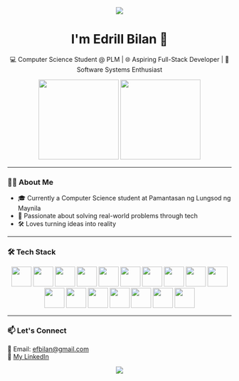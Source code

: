 <p align="center">
  <img src="https://capsule-render.vercel.app/api?text=Hey%20Everyone!🕹️&animation=fadeIn&type=waving&color=gradient&height=100"/>
</p>


<h1 align="center">I'm Edrill Bilan 👋</h1>
<p align="center">
  💻 Computer Science Student @ PLM | 🌐 Aspiring Full-Stack Developer | 🔧 Software Systems Enthusiast
</p>

<p align="center">
  <img src="https://github-readme-streak-stats.herokuapp.com/?user=PyroJayxX&theme=tokyonight" height="180"/>
  <img src="https://github-readme-stats.vercel.app/api/top-langs/?username=PyroJayxX&layout=compact&langs_count=8&theme=tokyonight&size_weight=0.5&count_weight=2.5" height="180"/>
</p>

---

### 👨‍💻 About Me

- 🎓 Currently a Computer Science student at Pamantasan ng Lungsod ng Maynila 
- 🧠 Passionate about solving real-world problems through tech  
- 🛠️ Loves turning ideas into reality

---

### 🛠️ Tech Stack

<p align="center">
  <img src="https://cdn.jsdelivr.net/gh/devicons/devicon@latest/icons/c/c-original.svg" width="45" height="45"/>
  <img src="https://cdn.jsdelivr.net/gh/devicons/devicon@latest/icons/java/java-original-wordmark.svg" width="45" height="45"/>
  <img src="https://cdn.jsdelivr.net/gh/devicons/devicon@latest/icons/python/python-original-wordmark.svg" width="45" height="45"/>
  <img src="https://cdn.jsdelivr.net/gh/devicons/devicon@latest/icons/cplusplus/cplusplus-original.svg" width="45" height="45"/>
  <img src="https://cdn.jsdelivr.net/gh/devicons/devicon@latest/icons/go/go-original-wordmark.svg" width="45" height="45"/>
  <img src="https://cdn.jsdelivr.net/gh/devicons/devicon@latest/icons/html5/html5-original.svg" width="45" height="45"/>
  <img src="https://cdn.jsdelivr.net/gh/devicons/devicon@latest/icons/css3/css3-original.svg" width="45" height="45"/>
  <img src="https://cdn.jsdelivr.net/gh/devicons/devicon@latest/icons/javascript/javascript-original.svg" width="45" height="45"/>
  <img src="https://cdn.jsdelivr.net/gh/devicons/devicon@latest/icons/mysql/mysql-original-wordmark.svg" width="45" height="45"/>
  <img src="https://cdn.jsdelivr.net/gh/devicons/devicon@latest/icons/postgresql/postgresql-original-wordmark.svg" width="45" height="45"/>
  <img src="https://cdn.jsdelivr.net/gh/devicons/devicon@latest/icons/firebase/firebase-original-wordmark.svg" width="45" height="45"/>
  <img src="https://cdn.jsdelivr.net/gh/devicons/devicon@latest/icons/react/react-original-wordmark.svg" width="45" height="45"/>
  <img src="https://cdn.jsdelivr.net/gh/devicons/devicon@latest/icons/tailwindcss/tailwindcss-original.svg" width="45" height="45"/>
  <img src="https://cdn.jsdelivr.net/gh/devicons/devicon@latest/icons/django/django-plain.svg" width="45" height="45"/>
  <img src="https://cdn.jsdelivr.net/gh/devicons/devicon@latest/icons/figma/figma-original.svg" width="45" height="45"/>
  <img src="https://cdn.jsdelivr.net/gh/devicons/devicon@latest/icons/vscode/vscode-original.svg" width="45" height="45"/>
  <img src="https://cdn.jsdelivr.net/gh/devicons/devicon@latest/icons/androidstudio/androidstudio-original.svg" width="45" height="45"/>
</p>

---

### 📫 Let's Connect
📧 Email: efbilan@gmail.com<br>
💼 [My LinkedIn](https://www.linkedin.com/in/edrill-bilan-874741283/)

<p align="center">
  <img src="https://capsule-render.vercel.app/api?type=waving&color=gradient&height=100&section=footer"/>
</p>
